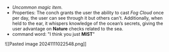 - _Uncommon magic item_.
- Properties: The conch grants the user the ability to cast _Fog Cloud_ once per day, the user can see through it but others can't. Additionally, when held to the ear, it whispers knowledge of the ocean’s secrets, giving the user advantage on **Nature** checks related to the sea.
- command word: "I think you just **MIST**"

![[Pasted image 20241111022548.png]]